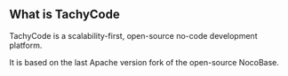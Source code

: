 ## What is TachyCode

TachyCode is a scalability-first, open-source no-code development platform.   

It is based on the last Apache version fork of the open-source NocoBase.

